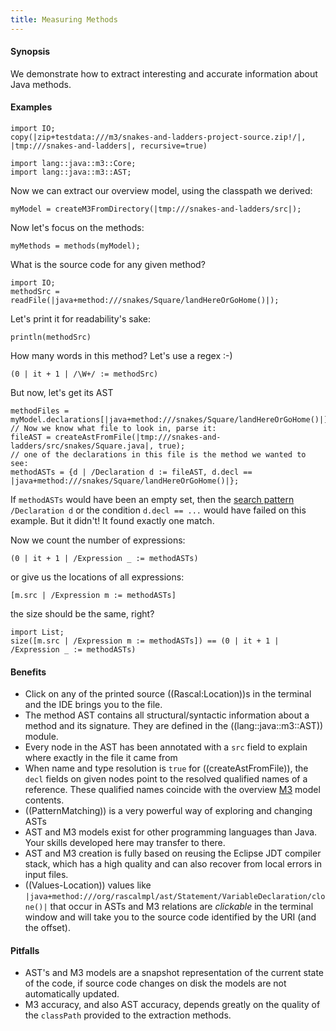 ```yaml
---
title: Measuring Methods
---
```


#### Synopsis

We demonstrate how to extract interesting and accurate information about Java methods.

#### Examples

```rascal-prepare
import IO;
copy(|zip+testdata:///m3/snakes-and-ladders-project-source.zip!/|, |tmp:///snakes-and-ladders|, recursive=true)
```

```rascal-shell
import lang::java::m3::Core;
import lang::java::m3::AST;
```

Now we can extract our overview model, using the classpath we derived:
```rascal-shell,continue
myModel = createM3FromDirectory(|tmp:///snakes-and-ladders/src|);
```
Now let's focus on the methods:
```rascal-shell,continue
myMethods = methods(myModel);
```
What is the source code for any given method?
```rascal-shell,continue
import IO;
methodSrc = readFile(|java+method:///snakes/Square/landHereOrGoHome()|);
```
Let's print it for readability's sake:
```rascal-shell,continue
println(methodSrc)
```
How many words in this method? Let's use a regex :-)
```rascal-shell,continue
(0 | it + 1 | /\W+/ := methodSrc)
```
But now, let's get its AST
```rascal-shell,continue
methodFiles = myModel.declarations[|java+method:///snakes/Square/landHereOrGoHome()|];
// Now we know what file to look in, parse it:
fileAST = createAstFromFile(|tmp:///snakes-and-ladders/src/snakes/Square.java|, true);
// one of the declarations in this file is the method we wanted to see:
methodASTs = {d | /Declaration d := fileAST, d.decl == |java+method:///snakes/Square/landHereOrGoHome()|};
```

If `methodASTs` would have been an empty set, then the [search pattern]((PatternMatching)) `/Declaration d` or the condition `d.decl == ...` would have failed on this example. But it didn't! It found exactly one match.

Now we count the number of expressions:
```rascal-shell,continue
(0 | it + 1 | /Expression _ := methodASTs)
```
or give us the locations of all expressions:
```rascal-shell,continue
[m.src | /Expression m := methodASTs]
```
the size should be the same, right?
```rascal-shell,continue
import List;
size([m.src | /Expression m := methodASTs]) == (0 | it + 1 | /Expression _ := methodASTs)
```

#### Benefits

* Click on any of the printed source ((Rascal:Location))s in the terminal and the IDE brings you to the file.
* The method AST contains all structural/syntactic information about a method and its signature. They are defined in the ((lang::java::m3::AST)) module.
* Every node in the AST has been annotated with a `src` field to explain where exactly in the file it came from
* When name and type resolution is `true` for ((createAstFromFile)), the `decl` fields on given nodes point to the resolved qualified names of a reference. These qualified names coincide with the overview [M3]((lang::java::m3::Core)) model contents. 
* ((PatternMatching)) is a very powerful way of exploring and changing ASTs
* AST and M3 models exist for other programming languages than Java. Your skills developed here may transfer to there.
* AST and M3 creation is fully based on reusing the Eclipse JDT compiler stack, which has a high quality and can also recover from local errors in input files.
* ((Values-Location)) values like `|java+method:///org/rascalmpl/ast/Statement/VariableDeclaration/clone()|` that occur in ASTs and M3 relations are _clickable_ in the terminal window and will take you to the source code identified by the URI (and the offset).

#### Pitfalls

* AST's and M3 models are a snapshot representation of the current state of the code, if source code changes on disk the models are not automatically updated.
* M3 accuracy, and also AST accuracy, depends greatly on the quality of the `classPath` provided to the extraction methods.
